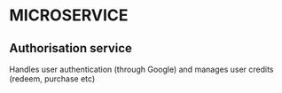 # MICROSERVICE

## Authorisation service

Handles user authentication (through Google) and manages user credits (redeem, purchase etc)

